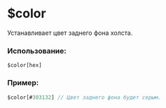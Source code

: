 # $color
Устанавливает цвет заднего фона холста.

### Использование:
 ```
 $color[hex]
```

### Пример:
```js
$color[#303132] // Цвет заднего фона будет серым.
```
